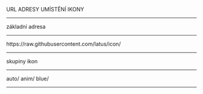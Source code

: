 URL ADRESY UMÍSTĚNÍ IKONY
<hr/>
základní adresa
<hr/>
  https://raw.githubusercontent.com/latus/icon/
<hr/>
skupiny ikon
<hr/>
  auto/
  anim/
  blue/
<hr/>
